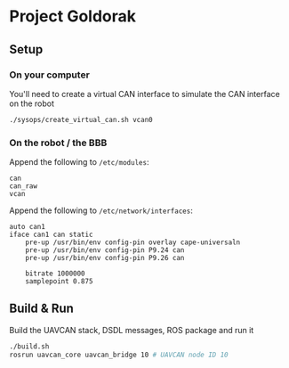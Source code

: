 # Project Goldorak

## Setup

### On your computer

You'll need to create a virtual CAN interface to simulate the CAN interface on the robot
```sh
./sysops/create_virtual_can.sh vcan0
```

### On the robot / the BBB

Append the following to `/etc/modules`:

```
can
can_raw
vcan
```

Append the following to `/etc/network/interfaces`:

```
auto can1
iface can1 can static
	pre-up /usr/bin/env config-pin overlay cape-universaln
	pre-up /usr/bin/env config-pin P9.24 can
	pre-up /usr/bin/env config-pin P9.26 can

    bitrate 1000000
    samplepoint 0.875
```

## Build & Run

Build the UAVCAN stack, DSDL messages, ROS package and run it
```sh
./build.sh
rosrun uavcan_core uavcan_bridge 10 # UAVCAN node ID 10
```
